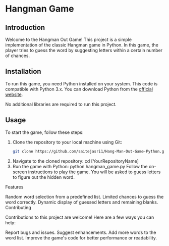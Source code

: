 #  Hangman Game

## Introduction
Welcome to the Hangman Out Game! This project is a simple implementation of the classic Hangman game in Python. In this game, the player tries to guess the word by suggesting letters within a certain number of chances.

## Installation

To run this game, you need Python installed on your system. This code is compatible with Python 3.x. You can download Python from the [official website](https://www.python.org/downloads/).

No additional libraries are required to run this project.

## Usage

To start the game, follow these steps:

1. Clone the repository to your local machine using Git:
   ```bash
   git clone https://github.com/saitejasri1/Hang-Man-Out-Game-Python.git
2. Navigate to the cloned repository:
  cd [YourRepositoryName]
3. Run the game with Python:
   python hangman_game.py
Follow the on-screen instructions to play the game. You will be asked to guess letters to figure out the hidden word.

Features

Random word selection from a predefined list.
Limited chances to guess the word correctly.
Dynamic display of guessed letters and remaining blanks.
Contributing

Contributions to this project are welcome! Here are a few ways you can help:

Report bugs and issues.
Suggest enhancements.
Add more words to the word list.
Improve the game's code for better performance or readability. 
